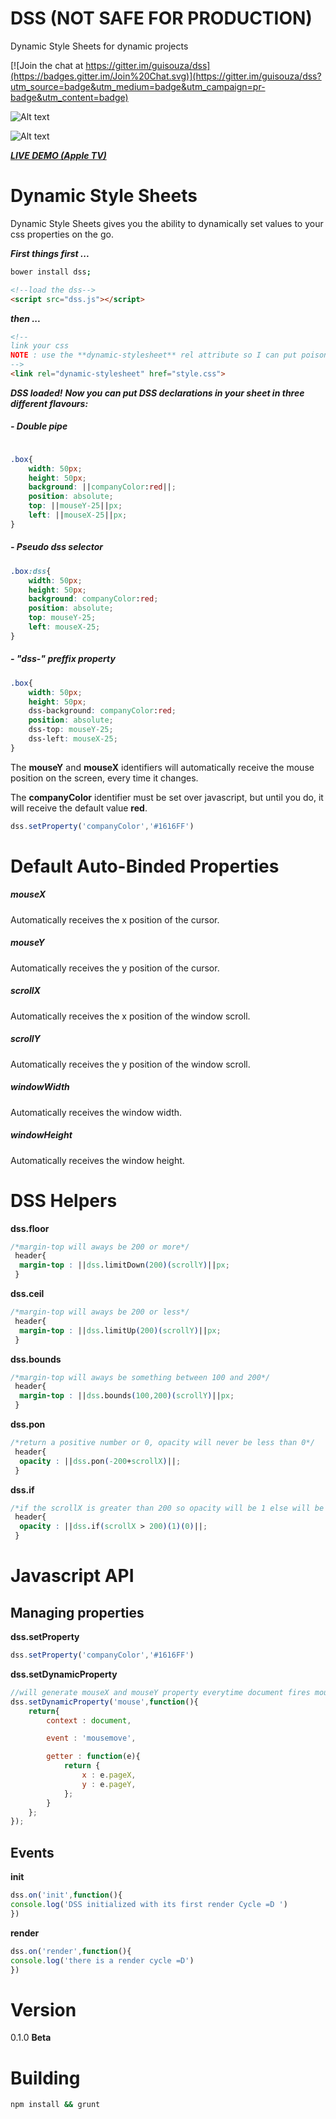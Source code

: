 # DSS (NOT SAFE FOR PRODUCTION)
Dynamic Style Sheets
for dynamic projects


[![Join the chat at https://gitter.im/guisouza/dss](https://badges.gitter.im/Join%20Chat.svg)](https://gitter.im/guisouza/dss?utm_source=badge&utm_medium=badge&utm_campaign=pr-badge&utm_content=badge)





![Alt text](http://i.imgur.com/tPRotMv.png "DSS")

![Alt text](https://media.giphy.com/media/3oEduWDd4lpTE5yPMk/giphy.gif "DSS")


***[LIVE DEMO (Apple TV)](https://s3-sa-east-1.amazonaws.com/dss-examples/Interstellar/index.html "LIVE DEMO (Apple TV)")***




# Dynamic Style Sheets

Dynamic Style Sheets gives you the ability to dynamically set values to your css properties on the go.

***First things first ...***

```bash
bower install dss;
```


```html
<!--load the dss-->
<script src="dss.js"></script>
```
***then ...***


```html
<!--
link your css
NOTE : use the **dynamic-stylesheet** rel attribute so I can put poison in your css.
-->
<link rel="dynamic-stylesheet" href="style.css">
```

***DSS loaded!***
***Now you can put DSS declarations in your sheet in three different flavours:***

##### - Double pipe
```css

.box{
	width: 50px;
	height: 50px;
	background: ||companyColor:red||;
	position: absolute;
	top: ||mouseY-25||px;
	left: ||mouseX-25||px;
}
```


##### - Pseudo dss selector
```css
.box:dss{
	width: 50px;
	height: 50px;
	background: companyColor:red;
	position: absolute;
	top: mouseY-25;
	left: mouseX-25;
}
```


##### - "dss-" preffix property
```css
.box{
	width: 50px;
	height: 50px;
	dss-background: companyColor:red;
	position: absolute;
	dss-top: mouseY-25;
	dss-left: mouseX-25;
}
```

The **mouseY** and **mouseX** identifiers will automatically receive the mouse position on the screen, every time it changes. 

The **companyColor** identifier must be set over javascript, but until you do, it will receive the default value **red**.

```js
dss.setProperty('companyColor','#1616FF')
```

# Default Auto-Binded Properties

##### **mouseX**
Automatically receives the x position of the cursor.

##### **mouseY**
Automatically receives the y position of the cursor.

##### **scrollX**
Automatically receives the x position of the window scroll.

##### **scrollY**
Automatically receives the y position of the window scroll.

##### **windowWidth**
Automatically receives the window width.

##### **windowHeight**
Automatically receives the window height.



# DSS Helpers

**dss.floor**
```css
/*margin-top will aways be 200 or more*/
 header{
  margin-top : ||dss.limitDown(200)(scrollY)||px;
 }
```

**dss.ceil**
```css
/*margin-top will aways be 200 or less*/
 header{
  margin-top : ||dss.limitUp(200)(scrollY)||px;
 }
```

**dss.bounds**
```css
/*margin-top will aways be something between 100 and 200*/
 header{
  margin-top : ||dss.bounds(100,200)(scrollY)||px;
 }
```

**dss.pon**
```css
/*return a positive number or 0, opacity will never be less than 0*/
 header{
  opacity : ||dss.pon(-200+scrollX)||;
 }
```

**dss.if**
```css
/*if the scrollX is greater than 200 so opacity will be 1 else will be 0*/
 header{
  opacity : ||dss.if(scrollX > 200)(1)(0)||;
 }
```


# Javascript API

## Managing properties

**dss.setProperty**
```js	
dss.setProperty('companyColor','#1616FF')
```

**dss.setDynamicProperty**
```js
//will generate mouseX and mouseY property everytime document fires mousemove
dss.setDynamicProperty('mouse',function(){
	return{
		context : document,

		event : 'mousemove',

		getter : function(e){
			return {
				x : e.pageX,
				y : e.pageY,
			};
		}
	};
});
```

## Events

**init**
```javascript
dss.on('init',function(){
console.log('DSS initialized with its first render Cycle =D ')
})
```

**render**
```javascript
dss.on('render',function(){
console.log('there is a render cycle =D')
})
```

# Version 
0.1.0 **Beta**

# Building
```bash
npm install && grunt
```

